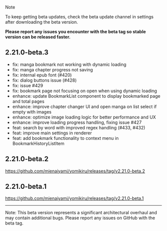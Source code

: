 
> [!Note]
> To keep getting beta updates, check the beta update channel in settings after downloading the beta version.
>
> **Please report any issues you encounter with the beta tag so stable version can be released faster.**

## 2.21.0-beta.3

- fix: manga bookmark not working with dynamic loading
- fix: manga chapter progress not saving
- fix: internal epub font (#420)
- fix: dialog buttons issue (#428)
- fix: issue #429
- fix: bookmark page not focusing on open when using dynamic loading
- enhance: update BookmarkList component to display bookmarked page and total pages
- enhance: improve chapter changer UI and open manga on list select if empty with images
- enhance: optimize image loading logic for better performance and UX
- enhance: improve loading progress handling, fixing issue #427
- feat: search by word with improved regex handling (#433, #432)
- feat: improve main settings in renderer
- feat: add bookmark functionality to context menu in BookmarkHistoryListItem

## 2.21.0-beta.2

<https://github.com/mienaiyami/yomikiru/releases/tag/v2.21.0-beta.2>

## 2.21.0-beta.1

<https://github.com/mienaiyami/yomikiru/releases/tag/v2.21.0-beta.1>

---

Note: This beta version represents a significant architectural overhaul and may contain additional bugs. Please report any issues on GitHub with the beta tag.
